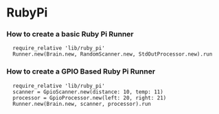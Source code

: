 # RubyPi

### How to create a basic Ruby Pi Runner

```
  require_relative 'lib/ruby_pi'
  Runner.new(Brain.new, RandomScanner.new, StdOutProcessor.new).run
```

### How to create a GPIO Based Ruby Pi Runner

```
  require_relative 'lib/ruby_pi'
  scanner = GpioScanner.new(distance: 10, temp: 11)
  processor = GpioProcessor.new(left: 20, right: 21)
  Runner.new(Brain.new, scanner, processor).run
```
